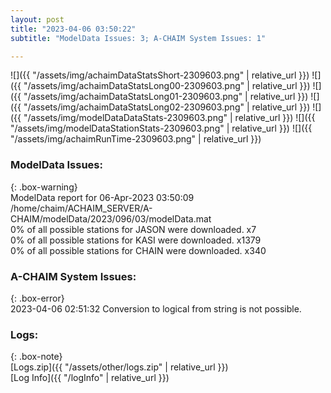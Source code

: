 ```yaml
---
layout: post
title: "2023-04-06 03:50:22"
subtitle: "ModelData Issues: 3; A-CHAIM System Issues: 1"

---
```


![]({{ "/assets/img/achaimDataStatsShort-2309603.png" | relative_url }})
![]({{ "/assets/img/achaimDataStatsLong00-2309603.png" | relative_url }})
![]({{ "/assets/img/achaimDataStatsLong01-2309603.png" | relative_url }})
![]({{ "/assets/img/achaimDataStatsLong02-2309603.png" | relative_url }})
![]({{ "/assets/img/modelDataDataStats-2309603.png" | relative_url }})
![]({{ "/assets/img/modelDataStationStats-2309603.png" | relative_url }})
![]({{ "/assets/img/achaimRunTime-2309603.png" | relative_url }})


### ModelData Issues:  
  
{: .box-warning}  
 ModelData report for 06-Apr-2023 03:50:09   
 /home/chaim/ACHAIM_SERVER/A-CHAIM/modelData/2023/096/03/modelData.mat   
 0% of all possible stations for JASON were downloaded. x7   
 0% of all possible stations for KASI were downloaded. x1379   
 0% of all possible stations for CHAIN were downloaded. x340   
  
### A-CHAIM System Issues:  
  
{: .box-error}  
2023-04-06 02:51:32 Conversion to logical from string is not possible.  

### Logs:  
  
{: .box-note}  
[Logs.zip]({{ "/assets/other/logs.zip" | relative_url }})  
[Log Info]({{ "/logInfo" | relative_url }})  
